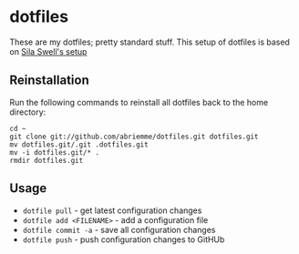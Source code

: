 dotfiles
========

These are my dotfiles; pretty standard stuff. This setup of dotfiles is based on [Sila Swell's setup](http://silas.sewell.org/blog/2009/03/08/profile-management-with-git-and-github/)

Reinstallation
--------------
Run the following commands to reinstall all dotfiles back to the home directory:

    cd ~
    git clone git://github.com/abriemme/dotfiles.git dotfiles.git
    mv dotfiles.git/.git .dotfiles.git
    mv -i dotfiles.git/* .
    rmdir dotfiles.git

Usage
-----

*   `dotfile pull` - get latest configuration changes
*   `dotfile add <FILENAME>` - add a configuration file
*   `dotfile commit -a` - save all configuration changes
*   `dotfile push` - push configuration changes to GitHUb
